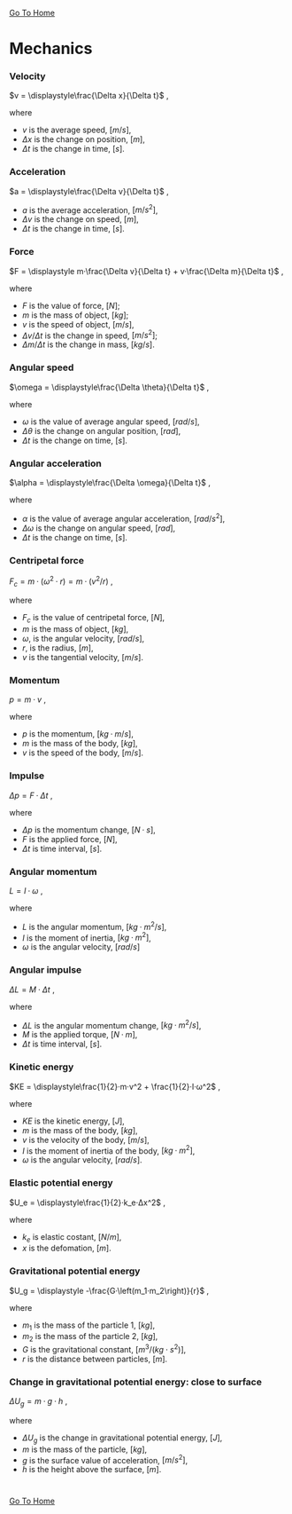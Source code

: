 [Go To Home](https://github.com/melchiorrecaruso/ADimRT)

# Mechanics

### Velocity

$v = \displaystyle\frac{\Delta x}{\Delta t}$ ,

where

- $v$ is the average speed, $[m/s]$,
- $\Delta x$ is the change on position, $[m]$,
- $\Delta t$ is the change in time, $[s]$.

### Acceleration

$a = \displaystyle\frac{\Delta v}{\Delta t}$ ,

- $a$ is the average acceleration, $[m/s^2]$,
- $\Delta v$ is the change on speed, $[m]$,
- $\Delta t$ is the change in time, $[s]$.

### Force

$F = \displaystyle m·\frac{\Delta v}{\Delta t} + v·\frac{\Delta m}{\Delta t}$ ,

where

- $F$ is the value of force, $[N]$;
- $m$ is the mass of object, $[kg]$;
- $v$ is the speed of object, $[m/s]$,
- $\Delta v/\Delta t$ is the change in speed, $[m/s^2]$;
- $\Delta m/\Delta t$ is the change in mass, $[kg/s]$.

### Angular speed

$\omega = \displaystyle\frac{\Delta \theta}{\Delta t}$ ,

where

- $\omega$ is the value of average angular speed, $[rad/s]$,
- $\Delta \theta$ is the change on angular position, $[rad]$,
- $\Delta t$ is the change on time, $[s]$.

### Angular acceleration

$\alpha = \displaystyle\frac{\Delta \omega}{\Delta t}$ ,

where

- $\alpha$ is the value of average angular acceleration, $[rad/s^2]$,
- $\Delta \omega$ is the change on angular speed, $[rad]$,
- $\Delta t$ is the change on time, $[s]$.

### Centripetal force

$F_c = m·(ω^2·r) = m·(v^2/r)$ ,

where

- $F_c$ is the value of centripetal force, $[N]$,
- $m$ is the mass of object, $[kg]$,
- $ω$, is the angular velocity, $[rad/s]$,
- $r$, is the radius, $[m]$,
- $v$ is the tangential velocity, $[m/s]$.

### Momentum

$p = m·v$ ,

where

- $p$ is the momentum, $[kg·m/s]$,
- $m$ is the mass of the body, $[kg]$,
- $v$ is the speed of the body, $[m/s]$.

### Impulse

$Δp = F·Δt$ ,

where

- $Δp$ is the momentum change, $[N·s]$,
- $F$ is the applied force, $[N]$, 
- $Δt$ is time interval, $[s]$.

### Angular momentum

$L = I·ω$ ,

where

- $L$ is the angular momentum, $[kg·m^2/s]$,
- $I$ is the moment of inertia, $[kg·m^2]$,
- $ω$ is the angular velocity, $[rad/s]$

### Angular impulse

$ΔL = M·Δt$ ,

where

- $ΔL$ is the angular momentum change, $[kg·m^2/s]$,
- $M$ is the applied torque, $[N·m]$,
- $Δt$ is time interval, $[s]$.

### Kinetic energy

$KE = \displaystyle\frac{1}{2}·m·v^2 + \frac{1}{2}·I·ω^2$ ,

where

- $KE$ is the kinetic energy, $[J]$,
- $m$ is the mass of the body, $[kg]$,
- $v$ is the velocity of the body, $[m/s]$,
- $I$ is the moment of inertia of the body, $[kg·m^2]$,
- $ω$ is the angular velocity, $[rad/s]$.

### Elastic potential energy

$U_e = \displaystyle\frac{1}{2}·k_e·Δx^2$ ,

where

- $k_e$ is elastic costant, $[N/m]$,
- $x$ is the defomation, $[m]$.

### Gravitational potential energy

$U_g = \displaystyle -\frac{G·\left(m_1·m_2\right)}{r}$ ,

where

- $m_1$ is the mass of the particle 1, $[kg]$,
- $m_2$ is the mass of the particle 2, $[kg]$,
- $G$ is the gravitational constant, $[m^3/(kg⋅s^2)]$,
- $r$ is the distance between particles, $[m]$.

### Change in gravitational potential energy: close to surface

$\Delta U_g = m·g·h$ ,

where

- $\Delta U_g$ is the change in gravitational potential energy, $[J]$,
- $m$ is the mass of the particle, $[kg]$,
- $g$ is the surface value of acceleration, $[m/s^2]$,
- $h$ is the height above the surface, $[m]$.

#
[Go To Home](https://github.com/melchiorrecaruso/ADimRT)
